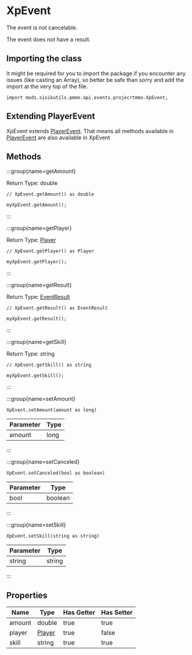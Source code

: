 # XpEvent

The event is not cancelable.

The event does not have a result.

## Importing the class

It might be required for you to import the package if you encounter any issues (like casting an Array), so better be safe than sorry and add the import at the very top of the file.
```zenscript
import mods.sixikutils.pmmo.api.events.projecrtmmo.XpEvent;
```


## Extending PlayerEvent

XpEvent extends [PlayerEvent](/forge/api/event/entity/player/PlayerEvent). That means all methods available in [PlayerEvent](/forge/api/event/entity/player/PlayerEvent) are also available in XpEvent

## Methods

:::group{name=getAmount}

Return Type: double

```zenscript
// XpEvent.getAmount() as double

myXpEvent.getAmount();
```

:::

:::group{name=getPlayer}

Return Type: [Player](/mods/sixikutils/curios/player/Player)

```zenscript
// XpEvent.getPlayer() as Player

myXpEvent.getPlayer();
```

:::

:::group{name=getResult}

Return Type: [EventResult](/forge/api/event/EventResult)

```zenscript
// XpEvent.getResult() as EventResult

myXpEvent.getResult();
```

:::

:::group{name=getSkill}

Return Type: string

```zenscript
// XpEvent.getSkill() as string

myXpEvent.getSkill();
```

:::

:::group{name=setAmount}

```zenscript
XpEvent.setAmount(amount as long)
```

| Parameter | Type |
|-----------|------|
| amount    | long |


:::

:::group{name=setCanceled}

```zenscript
XpEvent.setCanceled(bool as boolean)
```

| Parameter |  Type   |
|-----------|---------|
| bool      | boolean |


:::

:::group{name=setSkill}

```zenscript
XpEvent.setSkill(string as string)
```

| Parameter |  Type  |
|-----------|--------|
| string    | string |


:::


## Properties

|  Name  |                      Type                       | Has Getter | Has Setter |
|--------|-------------------------------------------------|------------|------------|
| amount | double                                          | true       | true       |
| player | [Player](/mods/sixikutils/curios/player/Player) | true       | false      |
| skill  | string                                          | true       | true       |

